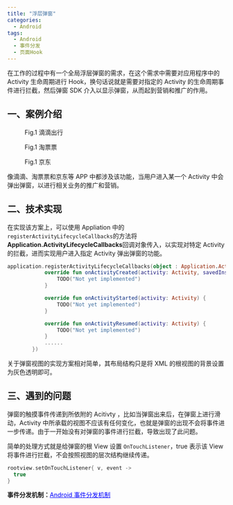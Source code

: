 ```yaml
---
title: "浮层弹窗"
categories: 
  - Android
tags: 
  - Android
  - 事件分发
  - 页面Hook
---
```


在工作的过程中有一个全局浮层弹窗的需求，在这个需求中需要对应用程序中的 Activity 生命周期进行 Hook，换句话说就是需要对指定的 Activity 的生命周期事件进行拦截，然后弹窗 SDK 介入以显示弹窗，从而起到营销和推广的作用。

## 一、案例介绍

<figure class="align-left" style="width:31%">
  <a href="#"><img src="{{ '../images/滴滴出行.png' | absolute_url }}" alt=""></a>
  <figcaption>Fig.1 滴滴出行</figcaption>
</figure>
<figure class="align-left" style="width:31%">
  <a href="#"><img src="{{ '../images/淘票票.png' | absolute_url }}" alt=""></a>
  <figcaption>Fig.1 淘票票</figcaption>
</figure>
<figure class="align-left" style="width:31%">
  <a href="#"><img src="{{ '../images/京东.png' | absolute_url }}" alt=""></a>
  <figcaption>Fig.1 京东</figcaption>
</figure>

像滴滴、淘票票和京东等 APP 中都涉及该功能，当用户进入某一个 Activity 中会弹出弹窗，以进行相关业务的推广和营销。

## 二、技术实现
在实现该方案上，可以使用 Appliation 中的 `registerActivityLifecycleCallbacks`的方法将 **Application.ActivityLifecycleCallbacks**回调对象传入，以实现对特定 Activity 的拦截，进而实现用户进入指定 Activity 弹出弹窗的功能。

```kotlin
application.registerActivityLifecycleCallbacks(object : Application.ActivityLifecycleCallbacks{
            override fun onActivityCreated(activity: Activity, savedInstanceState: Bundle?) {
                TODO("Not yet implemented")
            }

            override fun onActivityStarted(activity: Activity) {
                TODO("Not yet implemented")
            }

            override fun onActivityResumed(activity: Activity) {
                TODO("Not yet implemented")
            }
            ......
        })
```
关于弹窗视图的实现方案相对简单，其布局结构只是将 XML 的根视图的背景设置为灰色透明即可。
## 三、遇到的问题
弹窗的触摸事件传递到所依附的 Acitivty ，比如当弹窗出来后，在弹窗上进行滑动，Activity 中所承载的视图不应该有任何变化，也就是弹窗的出现不会将事件进一步传递。由于一开始没有对弹窗的事件进行拦截，导致出现了此问题。

简单的处理方式就是给弹窗的根 View 设置 `OnTouchListener`，true 表示该 View 将事件进行拦截，不会按照视图的层次结构继续传递。

```kotlin
rootview.setOnTouchListener{ v, event ->
  true
}
```
**事件分发机制：**<a href="https://juejin.cn/post/7190737198600159292?searchId=202308071030093975B75D8C08A6C9B087#heading-1" style="color: blue">Android 事件分发机制</a>

